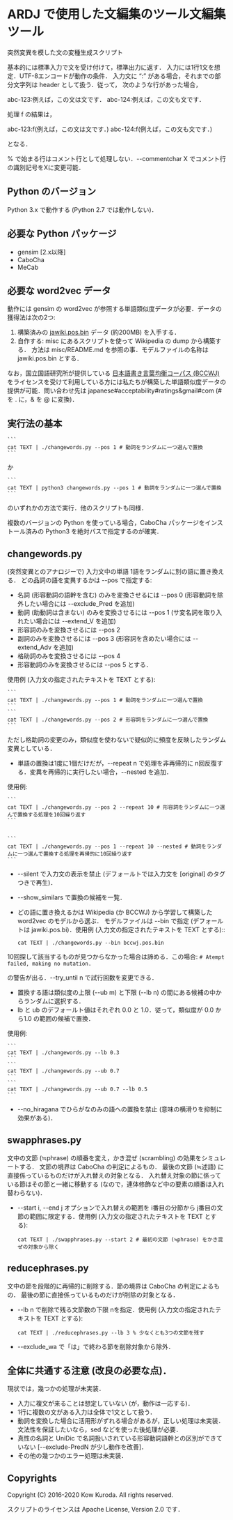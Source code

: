 # ARDJ で使用した文編集のツール文編集ツール
突然変異を模した文の変種生成スクリプト

基本的には標準入力で文を受け付けて，標準出力に返す．
入力には1行1文を想定．UTF-8エンコードが動作の条件．
入力文に “:” がある場合，それまでの部分文字列は header として扱う．従って，
次のような行があった場合，

abc-123:例えば，この文は文です．
abc-124:例えば，この文も文です．

処理 f の結果は，

abc-123:f(例えば，この文は文です．)
abc-124:f(例えば，この文も文です．)

となる．

% で始まる行はコメント行として処理しない．--commentchar X でコメント行の識別記号をXに変更可能．

## Python のバージョン

Python 3.x で動作する (Python 2.7 では動作しない)．

## 必要な Python パッケージ
- gensim [2.x以降]
- CaboCha
- MeCab

## 必要な word2vec データ
動作には gensim の word2vec が参照する単語類似度データが必要．データの獲得法は次の2つ:

1. 構築済みの [jawiki.pos.bin](https://www.dropbox.com/s/h9hy87hjqn5v3xj/jawiki.pos.bin?dl=1) データ (約200MB) を入手する．
2. 自作する: misc にあるスクリプトを使って Wikipedia の dump から構築する．
方法は misc/README.md を参照の事．モデルファイルの名称は jawiki.pos.bin とする．

なお，国立国語研究所が提供している [日本語書き言葉均衡コーパス (BCCWJ)](http://pj.ninjal.ac.jp/corpus_center/bccwj/) をライセンスを受けて利用している方には私たちが構築した単語類似度データの提供が可能．問い合わせ先は japanese#acceptability#ratings&gmail#com (# を . に，& を @ に変換)．

## 実行法の基本

    ```
    cat TEXT | ./changewords.py --pos 1 # 動詞をランダムに一つ選んで置換
    ```

か

    ```
    cat TEXT | python3 changewords.py --pos 1 # 動詞をランダムに一つ選んで置換
    ```

のいずれかの方法で実行．他のスクリプトも同様．

複数のバージョンの Python を使っている場合，CaboCha パッケージをインストール済みの Python3 を絶対パスで指定するのが確実．

## changewords.py

(突然変異とのアナロジーで) 入力文中の単語 1語をランダムに別の語に置き換える．
どの品詞の語を変異するかは --pos で指定する:
- 名詞 (形容動詞の語幹を含む) のみを変換させるには --pos 0 (形容動詞を除外したい場合には --exclude_Pred を追加)
- 動詞 (助動詞は含まない) のみを変換させるには --pos 1 (サ変名詞を取り入れたい場合には --extend_V を追加)
- 形容詞のみを変換させるには --pos 2
- 副詞のみを変換させるには --pos 3 (形容詞を含めたい場合には --extend_Adv を追加)
- 格助詞のみを変換させるには --pos 4
- 形容動詞のみを変換させるには --pos 5
とする．

使用例 (入力文の指定されたテキストを TEXT とする):

    ```
    cat TEXT | ./changewords.py --pos 1 # 動詞をランダムに一つ選んで置換
    ```
    ```
    cat TEXT | ./changewords.py --pos 2 # 形容詞をランダムに一つ選んで置換
    ```

ただし格助詞の変更のみ，類似度を使わないで疑似的に頻度を反映したランダム変異としている．

- 単語の置換は1度に1個だけだが，--repeat n で処理を非再帰的に n回反復する．変異を再帰的に実行したい場合，--nested を追加．

使用例:

    ```
    cat TEXT | ./changewords.py --pos 2 --repeat 10 # 形容詞をランダムに一つ選んで置換する処理を10回繰り返す
    ```


    ```
    cat TEXT | ./changewords.py --pos 1 --repeat 10 --nested # 動詞をランダムに一つ選んで置換する処理を再帰的に10回繰り返す
    ```

- --silent で入力文の表示を禁止 (デフォールトでは入力文を [original] のタグつきで再生)．

- --show_similars で置換の候補を一覧．

- どの語に置き換えるかは Wikipedia (か BCCWJ) から学習して構築した word2vec のモデルから選ぶ．
モデルファイルは --bin で指定 (デフォールトは jawiki.pos.bi)．使用例 (入力文の指定されたテキストを TEXT とする)::

    ```
    cat TEXT | ./changewords.py --bin bccwj.pos.bin
    ```

10回探して該当するものが見つからなかった場合は諦める．この場合:
    ```
    # Atempt failed, making no mutation.
    ```

の警告が出る．--try_until n で試行回数を変更できる．

- 置換する語は類似度の上限 (--ub m) と下限 (--lb n) の間にある候補の中からランダムに選択する．
- lb と ub のデフォールト値はそれぞれ 0.0 と 1.0．従って，類似度が 0.0 から1.0 の範囲の候補で置換．

使用例:

    ```
    cat TEXT | ./changewords.py --lb 0.3
    ```
    ```
    cat TEXT | ./changewords.py --ub 0.7
    ```
    ```
    cat TEXT | ./changewords.py --ub 0.7 --lb 0.5
    ```

- --no_hiragana でひらがなのみの語への置換を禁止 (意味の横滑りを抑制に効果がある)．

## swapphrases.py

文中の文節 (≒phrase) の順番を変え，かき混ぜ (scrambling) の効果をシミュレートする．
文節の境界は CaboCha の判定によるもの．
最後の文節 (≒述語) に直接係っているものだけが入れ替えの対象となる．
入れ替え対象の節に係っている節はその節と一緒に移動する (なので，連体修飾など中の要素の順番は入れ替わらない)．

- --start i, --end j オプションで入れ替えの範囲を i番目の分節から j番目の文節の範囲に限定する．使用例 (入力文の指定されたテキストを TEXT とする):

    ```
    cat TEXT | ./swapphrases.py --start 2 # 最初の文節 (≒phrase) をかき混ぜの対象から除く
    ```

## reducephrases.py

文中の節を段階的に再帰的に削除する．節の境界は CaboCha の判定によるもの．
最後の節に直接係っているものだけが削除の対象となる．

- --lb n で削除で残る文節数の下限 nを指定．使用例 (入力文の指定されたテキストを TEXT とする):

    ```
    cat TEXT | ./reducephrases.py --lb 3 % 少なくとも3つの文節を残す
    ```

- --exclude_wa で「は」で終わる節を削除対象から除外．

## 全体に共通する注意 (改良の必要な点)．

現状では，幾つかの処理が未実装．

- 入力に複文が来ることは想定していない (が，動作は一応する)．
- 1行に複数の文がある入力は全体で1文として扱う．
- 動詞を変換した場合に活用形がずれる場合があるが，正しい処理は未実装．文法性を保証したいなら，sed などを使った後処理が必要．
- 真性の名詞と UniDic で名詞扱いされている形容動詞語幹との区別ができていない [--exclude-PredN が少し動作を改善]．
- その他の幾つかのエラー処理は未実装．

## Copyrights

Copyright (C) 2016-2020 Kow Kuroda. All rights reserved.

スクリプトのライセンスは Apache License, Version 2.0 です．
